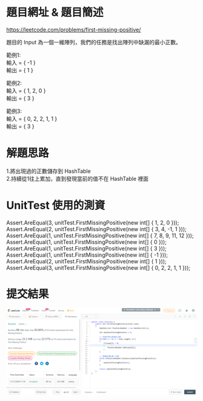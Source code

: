 # 題目網址 & 題目簡述  
https://leetcode.com/problems/first-missing-positive/  
  
題目的 Input 為一個一維陣列，我們的任務是找出陣列中缺漏的最小正數。  
  
範例1:  
輸入 = { -1 }  
輸出 = { 1 }  
  
範例2:  
輸入 = { 1, 2, 0 }  
輸出 = { 3 }  
  
範例3:  
輸入 = { 0, 2, 2, 1, 1 }  
輸出 = { 3 }  
  
# 解題思路  
1.將出現過的正數儲存到 HashTable  
2.持續從1往上累加，直到發現當前的值不在 HashTable 裡面  
  
# UnitTest 使用的測資  
Assert.AreEqual(3, unitTest.FirstMissingPositive(new int[] { 1, 2, 0 }));  
Assert.AreEqual(2, unitTest.FirstMissingPositive(new int[] { 3, 4, -1, 1 }));  
Assert.AreEqual(1, unitTest.FirstMissingPositive(new int[] { 7, 8, 9, 11, 12 }));  
Assert.AreEqual(1, unitTest.FirstMissingPositive(new int[] { 0 }));  
Assert.AreEqual(1, unitTest.FirstMissingPositive(new int[] { 3 }));  
Assert.AreEqual(1, unitTest.FirstMissingPositive(new int[] { -1 }));  
Assert.AreEqual(2, unitTest.FirstMissingPositive(new int[] { 1 }));  
Assert.AreEqual(3, unitTest.FirstMissingPositive(new int[] { 0, 2, 2, 1, 1 }));  
  
# 提交結果  
![image](https://raw.githubusercontent.com/Jacky20200711/LeetCode/master/Q41(First%20Missing%20Positive)/SuccessShot.PNG)  
&emsp;  
&emsp;  
